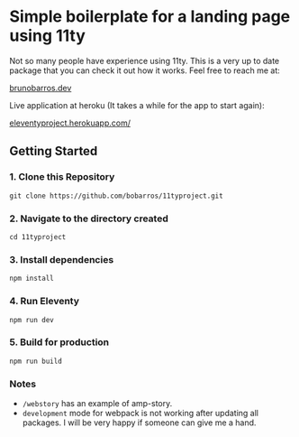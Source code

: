 # Simple boilerplate for a landing page using 11ty

Not so many people have experience using 11ty. This is a very up to date package that you can check it out how it works. Feel free to reach me at:  
  
[brunobarros.dev](https://brunobarros.dev)  
  
Live application at heroku (It takes a while for the app to start again):  
  
[eleventyproject.herokuapp.com/](https://eleventyproject.herokuapp.com/)


## Getting Started

### 1. Clone this Repository

```
git clone https://github.com/bobarros/11typroject.git

```

### 2. Navigate to the directory created

```
cd 11typroject
```

### 3. Install dependencies

```
npm install
```

### 4. Run Eleventy

```
npm run dev
```

### 5. Build for production

```
npm run build
```

### Notes

* `/webstory` has an example of amp-story.
* `development` mode for webpack is not working after updating all packages. I will be very happy if someone can give me a hand.